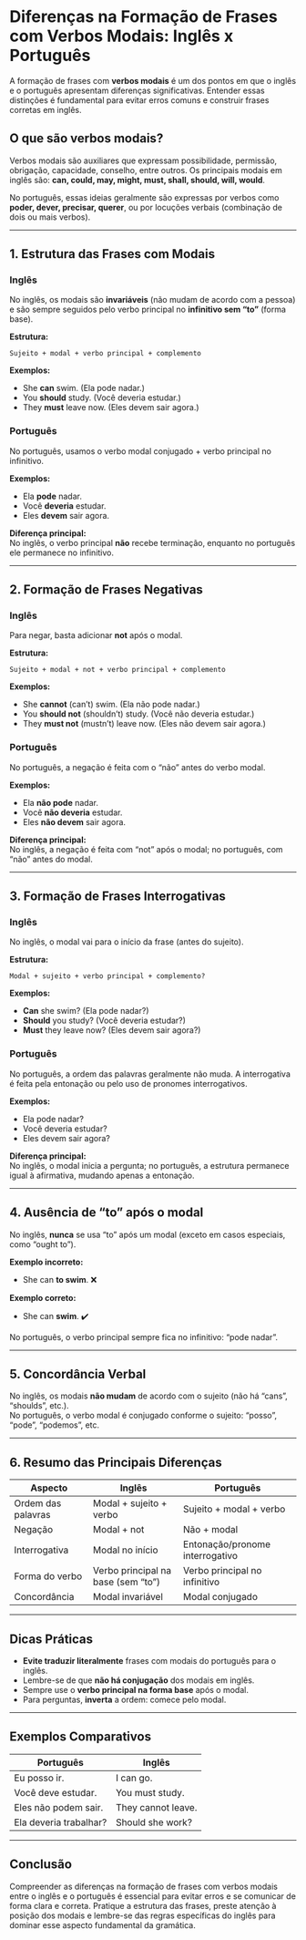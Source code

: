 # Diferenças na Formação de Frases com Verbos Modais: Inglês x Português

A formação de frases com **verbos modais** é um dos pontos em que o inglês e o português apresentam diferenças significativas. Entender essas distinções é fundamental para evitar erros comuns e construir frases corretas em inglês.

## O que são verbos modais?

Verbos modais são auxiliares que expressam possibilidade, permissão, obrigação, capacidade, conselho, entre outros. Os principais modais em inglês são: **can, could, may, might, must, shall, should, will, would**.

No português, essas ideias geralmente são expressas por verbos como **poder, dever, precisar, querer**, ou por locuções verbais (combinação de dois ou mais verbos).

---

## 1. Estrutura das Frases com Modais

### Inglês

No inglês, os modais são **invariáveis** (não mudam de acordo com a pessoa) e são sempre seguidos pelo verbo principal no **infinitivo sem “to”** (forma base).

**Estrutura:**
```
Sujeito + modal + verbo principal + complemento
```

**Exemplos:**
- She **can** swim. (Ela pode nadar.)
- You **should** study. (Você deveria estudar.)
- They **must** leave now. (Eles devem sair agora.)

### Português

No português, usamos o verbo modal conjugado + verbo principal no infinitivo.

**Exemplos:**
- Ela **pode** nadar.
- Você **deveria** estudar.
- Eles **devem** sair agora.

**Diferença principal:**  
No inglês, o verbo principal **não** recebe terminação, enquanto no português ele permanece no infinitivo.

---

## 2. Formação de Frases Negativas

### Inglês

Para negar, basta adicionar **not** após o modal.

**Estrutura:**
```
Sujeito + modal + not + verbo principal + complemento
```

**Exemplos:**
- She **cannot** (can’t) swim. (Ela não pode nadar.)
- You **should not** (shouldn’t) study. (Você não deveria estudar.)
- They **must not** (mustn’t) leave now. (Eles não devem sair agora.)

### Português

No português, a negação é feita com o “não” antes do verbo modal.

**Exemplos:**
- Ela **não pode** nadar.
- Você **não deveria** estudar.
- Eles **não devem** sair agora.

**Diferença principal:**  
No inglês, a negação é feita com “not” após o modal; no português, com “não” antes do modal.

---

## 3. Formação de Frases Interrogativas

### Inglês

No inglês, o modal vai para o início da frase (antes do sujeito).

**Estrutura:**
```
Modal + sujeito + verbo principal + complemento?
```

**Exemplos:**
- **Can** she swim? (Ela pode nadar?)
- **Should** you study? (Você deveria estudar?)
- **Must** they leave now? (Eles devem sair agora?)

### Português

No português, a ordem das palavras geralmente não muda. A interrogativa é feita pela entonação ou pelo uso de pronomes interrogativos.

**Exemplos:**
- Ela pode nadar?
- Você deveria estudar?
- Eles devem sair agora?

**Diferença principal:**  
No inglês, o modal inicia a pergunta; no português, a estrutura permanece igual à afirmativa, mudando apenas a entonação.

---

## 4. Ausência de “to” após o modal

No inglês, **nunca** se usa “to” após um modal (exceto em casos especiais, como “ought to”).

**Exemplo incorreto:**  
- She can **to swim**. ❌

**Exemplo correto:**  
- She can **swim**. ✔️

No português, o verbo principal sempre fica no infinitivo: “pode nadar”.

---

## 5. Concordância Verbal

No inglês, os modais **não mudam** de acordo com o sujeito (não há “cans”, “shoulds”, etc.).  
No português, o verbo modal é conjugado conforme o sujeito: “posso”, “pode”, “podemos”, etc.

---

## 6. Resumo das Principais Diferenças

| Aspecto                | Inglês                                 | Português                        |
|------------------------|----------------------------------------|----------------------------------|
| Ordem das palavras     | Modal + sujeito + verbo                | Sujeito + modal + verbo          |
| Negação                | Modal + not                            | Não + modal                      |
| Interrogativa          | Modal no início                        | Entonação/pronome interrogativo  |
| Forma do verbo         | Verbo principal na base (sem “to”)     | Verbo principal no infinitivo    |
| Concordância           | Modal invariável                       | Modal conjugado                  |

---

## Dicas Práticas

- **Evite traduzir literalmente** frases com modais do português para o inglês.
- Lembre-se de que **não há conjugação** dos modais em inglês.
- Sempre use o **verbo principal na forma base** após o modal.
- Para perguntas, **inverta** a ordem: comece pelo modal.

---

## Exemplos Comparativos

| Português                | Inglês                  |
|--------------------------|-------------------------|
| Eu posso ir.             | I can go.               |
| Você deve estudar.       | You must study.         |
| Eles não podem sair.     | They cannot leave.      |
| Ela deveria trabalhar?   | Should she work?        |

---

## Conclusão

Compreender as diferenças na formação de frases com verbos modais entre o inglês e o português é essencial para evitar erros e se comunicar de forma clara e correta. Pratique a estrutura das frases, preste atenção à posição dos modais e lembre-se das regras específicas do inglês para dominar esse aspecto fundamental da gramática.